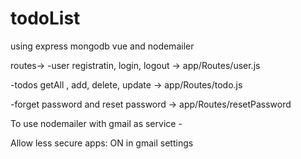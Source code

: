 # todoList
using express mongodb vue and nodemailer

routes->
  -user registratin, login, logout -> app/Routes/user.js

  -todos getAll , add, delete, update -> app/Routes/todo.js

  -forget password and reset password -> app/Routes/resetPassword
  
To use nodemailer with gmail as service -

  Allow less secure apps: ON in gmail settings


